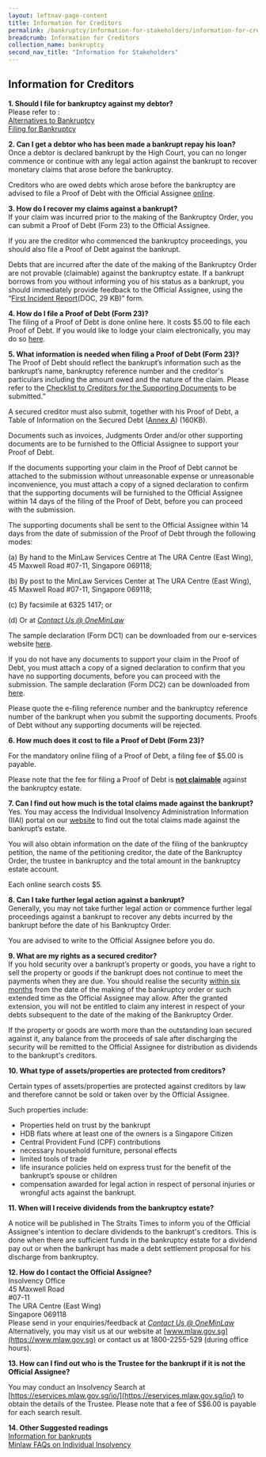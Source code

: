 ```yaml
---
layout: leftnav-page-content
title: Information for Creditors
permalink: /bankruptcy/information-for-stakeholders/information-for-creditors/
breadcrumb: Information for Creditors
collection_name: bankruptcy
second_nav_title: "Information for Stakeholders"
---
```

Information for Creditors
---

<b>1. Should I file for bankruptcy against my debtor?</b> <br>
Please refer to : <br>
[Alternatives to Bankruptcy](/bankruptcy/alternatives-to-bankruptcy/) <br>
[Filing for Bankruptcy](/bankruptcy/alternatives-to-bankruptcy/) <br>

<b>2. Can I get a debtor who has been made a bankrupt repay his loan?</b> <br>
Once a debtor is declared bankrupt by the High Court, you can no longer commence or continue with any legal action against the bankrupt to recover monetary claims that arose before the bankruptcy. <br>

Creditors who are owed debts which arose before the bankruptcy are advised to file a Proof of Debt with the Official Assignee [online](https://www.mlaw.gov.sg/eservices/io/). <br>

<b>3. How do I recover my claims against a bankrupt?</b> <br>
If your claim was incurred prior to the making of the Bankruptcy Order, you can submit a Proof of Debt (Form 23) to the Official Assignee.<br>

If you are the creditor who commenced the bankruptcy proceedings, you should also file a Proof of Debt against the bankrupt. <br>

Debts that are incurred after the date of the making of the Bankruptcy Order are not provable (claimable) against the bankruptcy estate. If a bankrupt borrows from you without informing you of his status as a bankrupt, you should immediately provide feedback to the Official Assignee, using the “[First Incident Report](/files/FIRST-INFORMATION-REPORT-PTIB-IIDRDS-DDF.docx)(DOC, 29 KB)” form. <br>

<b>4. How do I file a Proof of Debt (Form 23)?</b> <br>
The filing of a Proof of Debt is done online here. It costs $5.00 to file each Proof of Debt. If you would like to lodge your claim electronically, you may do so [here](https://www.mlaw.gov.sg/eservices/io/). <br>

<b>5. What information is needed when filing a Proof of Debt (Form 23)?</b> <br>
The Proof of Debt should reflect the bankrupt’s information such as the bankrupt’s name, bankruptcy reference number and the creditor's particulars including the amount owed and the nature of the claim. Please refer to the [Checklist to Creditors for the Supporting Documents](/bankruptcy/forms/) to be submitted.” <br>

A secured creditor must also submit, together with his Proof of Debt, a Table of Information on the Secured Debt ([Annex A](/files/AnnexATableofInformationonSecuredDebt.pdf)) (160KB). <br>

Documents such as invoices, Judgments Order and/or other supporting documents are to be furnished to the Official Assignee to support your Proof of Debt.<br>

If the documents supporting your claim in the Proof of Debt cannot be attached to the submission without unreasonable expense or unreasonable inconvenience, you must attach a copy of a signed declaration to confirm that the supporting documents will be furnished to the Official Assignee within 14 days of the filing of the Proof of Debt, before you can proceed with the submission. <br>

The supporting documents shall be sent to the Official Assignee within 14 days from the date of submission of the Proof of Debt through the following modes: <br>

(a) By hand to the MinLaw Services Centre at The URA Centre (East Wing), 45 Maxwell Road #07-11, Singapore 069118; <br>

(b) By post to the MinLaw Services Center at The URA Centre (East Wing), 45 Maxwell Road #07-11, Singapore 069118; <br>

(c) By facsimile at 6325 1417; or <br>

(d) Or at *[Contact Us @ OneMinLaw](https://www.mlaw.gov.sg/eservices/enquiry/)* <br>

The sample declaration (Form DC1) can be downloaded from our e-services website [here](https://www.mlaw.gov.sg/eservices/io/). <br>

If you do not have any documents to support your claim in the Proof of Debt, you must attach a copy of a signed declaration to confirm that you have no supporting documents, before you can proceed with the submission. The sample declaration (Form DC2) can be downloaded from [here](/debt-repayment-scheme/forms/). <br>

Please quote the e-filing reference number and the bankruptcy reference number of the bankrupt when you submit the supporting documents. Proofs of Debt without any supporting documents will be rejected. <br>

<b>6. How much does it cost to file a Proof of Debt (Form 23)?</b> <br>

For the mandatory online filing of a Proof of Debt, a filing fee of $5.00 is payable. <br>

Please note that the fee for filing a Proof of Debt is <b><u>not claimable</u></b> against the bankruptcy estate.  <br>

<b>7. Can I find out how much is the total claims made against the bankrupt?</b> <br>
Yes. You may access the Individual Insolvency Administration Information (IIAI) portal on our [website](https://www.mlaw.gov.sg/eservices/io/) to find out the total claims made against the bankrupt’s estate. <br>

You will also obtain information on the date of the filing of the bankruptcy petition, the name of the petitioning creditor, the date of the Bankruptcy Order, the trustee in bankruptcy and the total amount in the bankruptcy estate account. <br>

Each online search costs $5. <br>

<b>8. Can I take further legal action against a bankrupt?</b> <br>
Generally, you may not take further legal action or commence further legal  proceedings against a bankrupt to recover any debts incurred by the bankrupt before the date of his Bankruptcy Order. <br>

You are advised to write to the Official Assignee before you do. <br>

<b>9. What are my rights as a secured creditor?</b> <br>
If you hold security over a bankrupt’s property or goods, you have a right to sell the property or goods if the bankrupt does not continue to meet the payments when they are due. You should realise the security <u>within six months</u> from the date of the making of the bankruptcy order or such extended time as the Official Assignee may allow. After the granted extension, you will not be entitled to claim any interest in respect of your debts subsequent to the date of the making of the Bankruptcy Order. <br>

If the property or goods are worth more than the outstanding loan secured against it, any balance from the proceeds of sale after discharging the security will be remitted to the Official Assignee for distribution as dividends to the bankrupt's creditors. <br>

<b>10. What type of assets/properties are protected from creditors?</b> <br>

Certain types of assets/properties are protected against creditors by law and therefore cannot be sold or taken over by the Official Assignee. <br>

Such properties include: <br>

* Properties held on trust by the bankrupt
* HDB flats where at least one of the owners is a Singapore Citizen
* Central Provident Fund (CPF) contributions
* necessary household furniture, personal effects
* limited tools of trade
* life insurance policies held on express trust for the benefit of the bankrupt’s spouse or children
* compensation awarded for legal action in respect of personal injuries or wrongful acts against the bankrupt.
 

<b>11. When will I receive dividends from the bankruptcy estate?</b> <br>
 

A notice will be published in The Straits Times to inform you of the Official Assignee's intention to declare dividends to the bankrupt's creditors. This is done when there are sufficient funds in the bankruptcy estate for a dividend pay out or when the bankrupt has made a debt settlement proposal for his discharge from bankruptcy. <br>

<b>12. How do I contact the Official Assignee?</b> <br>
Insolvency Office <br>
45 Maxwell Road<br>
#07-11<br>
The URA Centre (East Wing)<br>
Singapore 069118<br>
Please send in your enquiries/feedback at *[Contact Us @ OneMinLaw](https://www.mlaw.gov.sg/eservices/enquiry/)*<br>
Alternatively, you may visit us at our website at [www.mlaw.gov.sg](https://www.mlaw.gov.sg) or contact us at 1800-2255-529 (during office hours).<br>

 

<b>13. How can I find out who is the Trustee for the bankrupt if it is not the Official Assignee?</b> <br>

You may conduct an Insolvency Search at [https://eservices.mlaw.gov.sg/io/](https://eservices.mlaw.gov.sg/io/) to obtain the details of the Trustee. Please note that a fee of S$6.00 is payable for each search result.<br>

<b>14. Other Suggested readings</b> <br>
[Information for bankrupts](/bankruptcy/information-for-bankrupts/) <br>
[Minlaw FAQs on Individual Insolvency](https://va.ecitizen.gov.sg/cfp/customerPages/mlaw/explorefaq.aspx)
